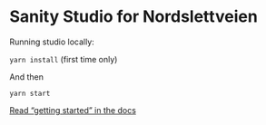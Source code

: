 # Sanity Studio for Nordslettveien 

Running studio locally:

`yarn install` (first time only)

And then

`yarn start`

[Read “getting started” in the docs](https://www.sanity.io/docs/introduction/getting-started?utm_source=readme)
